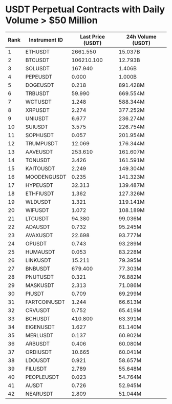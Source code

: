 # USDT Perpetual Contracts with Daily Volume > $50 Million

| Rank | Instrument ID | Last Price (USDT) | 24h Volume (USDT) |
|------|---------------|-------------------|-------------------|
| 1 | ETHUSDT | 2661.550 | 15.037B |
| 2 | BTCUSDT | 106210.100 | 12.793B |
| 3 | SOLUSDT | 167.940 | 1.406B |
| 4 | PEPEUSDT | 0.000 | 1.000B |
| 5 | DOGEUSDT | 0.218 | 891.428M |
| 6 | TRBUSDT | 59.990 | 669.554M |
| 7 | WCTUSDT | 1.248 | 588.344M |
| 8 | XRPUSDT | 2.274 | 377.252M |
| 9 | UNIUSDT | 6.677 | 236.274M |
| 10 | SUIUSDT | 3.575 | 226.754M |
| 11 | SOPHUSDT | 0.057 | 201.954M |
| 12 | TRUMPUSDT | 12.069 | 176.344M |
| 13 | AAVEUSDT | 253.610 | 161.607M |
| 14 | TONUSDT | 3.426 | 161.591M |
| 15 | KAITOUSDT | 2.249 | 149.304M |
| 16 | MOODENGUSDT | 0.235 | 141.323M |
| 17 | HYPEUSDT | 32.313 | 139.487M |
| 18 | ETHFIUSDT | 1.362 | 127.326M |
| 19 | WLDUSDT | 1.321 | 119.141M |
| 20 | WIFUSDT | 1.072 | 108.189M |
| 21 | LTCUSDT | 94.380 | 99.036M |
| 22 | ADAUSDT | 0.732 | 95.245M |
| 23 | AVAXUSDT | 22.698 | 93.777M |
| 24 | OPUSDT | 0.743 | 93.289M |
| 25 | HUMAUSDT | 0.053 | 83.228M |
| 26 | LINKUSDT | 15.211 | 79.395M |
| 27 | BNBUSDT | 679.400 | 77.303M |
| 28 | PNUTUSDT | 0.321 | 76.882M |
| 29 | MASKUSDT | 2.313 | 71.086M |
| 30 | PIUSDT | 0.709 | 69.299M |
| 31 | FARTCOINUSDT | 1.244 | 66.613M |
| 32 | CRVUSDT | 0.752 | 65.419M |
| 33 | BCHUSDT | 410.800 | 63.391M |
| 34 | EIGENUSDT | 1.627 | 61.140M |
| 35 | MERLUSDT | 0.137 | 60.902M |
| 36 | ARBUSDT | 0.406 | 60.080M |
| 37 | ORDIUSDT | 10.665 | 60.041M |
| 38 | LDOUSDT | 0.921 | 58.657M |
| 39 | FILUSDT | 2.789 | 55.648M |
| 40 | PEOPLEUSDT | 0.023 | 54.764M |
| 41 | AUSDT | 0.726 | 52.945M |
| 42 | NEARUSDT | 2.809 | 51.044M |
